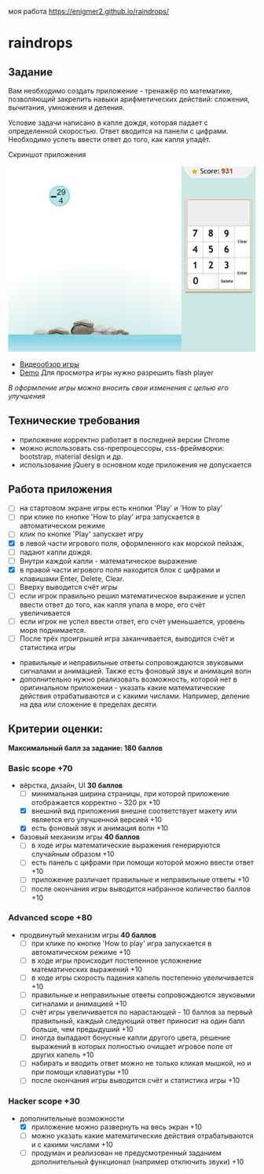моя работа https://enigmer2.github.io/raindrops/

# raindrops

## Задание

Вам необходимо создать приложение - тренажёр по математике, позволяющий закрепить навыки арифметических действий: сложения, вычитания, умножения и деления.

Условие задачи написано в капле дождя, которая падает с определенной скоростью. Ответ вводится на панели с цифрами. Необходимо успеть ввести ответ до того, как капля упадёт.

Скриншот приложения

![Screenshot](media/raindrops.png)
- [Видеообзор игры](https://youtu.be/YDzeM8R4d24)
- [Demo](https://www.to14.com/game.php?id=4d486a66950d8#)
Для просмотра игры нужно разрешить flash player

*В оформление игры можно вносить свои изменения с целью его улучшения*

## Технические требования

- приложение корректно работает в последней версии Chrome
- можно использовать css-препроцессоры, css-фреймворки: bootstrap, material design и др.
- использование jQuery в основном коде приложения не допускается

## Работа приложения

- [ ] на стартовом экране игры есть кнопки 'Play' и 'How to play'
- [ ] при клике по кнопке 'How to play' игра запускается в автоматическом режиме
- [ ] клик по кнопке 'Play' запускает игру
- [X] в левой части игрового поля, оформленного как морской пейзаж,
- [ ] падают капли дождя. 
- [ ] Внутри каждой капли - математическое выражение
- [X] в правой части игрового поля находится блок с цифрами и клавишами Enter, Delete, Clear. 
- [ ] Вверху выводится счёт игры
- [ ] если игрок правильно решил математическое выражение и успел ввести ответ до того, как капля упала в море, его счёт увеличивается
- [ ] если игрок не успел ввести ответ, его счёт уменьшается, уровень моря поднимается.
- [ ] После трёх проигрышей игра заканчивается, выводится счёт и статистика игры
- правильные и неправильные ответы сопровождаются звуковыми сигналами и анимацией. Также есть фоновый звук и анимация волн
- дополнительно нужно реализовать возможность, которой нет в оригинальном приложении - указать какие математические действия отрабатываются и с какими числами. Например, деление на два или сложение в пределах десяти.

## Критерии оценки:

**Максимальный балл за задание: 180 баллов**

### Basic scope +70
- вёрстка, дизайн, UI **30 баллов**
  - [ ] минимальная ширина страницы, при которой приложение отображается корректно – 320 рх +10
  - [X] внешний вид приложения внешне соответствует макету или является его улучшенной версией +10
  - [X] есть фоновый звук и анимация волн +10
- базовый механизм игры **40 баллов**
  - [ ] в ходе игры математические выражения генерируются случайным образом +10
  - [ ] есть панель с цифрами при помощи которой можно ввести ответ +10
  - [ ] приложение различает правильные и неправильные ответы +10 
  - [ ] после окончания игры выводится набранное количество баллов +10

### Advanced scope +80
- продвинутый механизм игры **40 баллов**
  - [ ] при клике по кнопке 'How to play' игра запускается в автоматическом режиме +10
  - [ ] в ходе игры происходит постепенное усложнение математических выражений +10
  - [ ] в ходе игры скорость падения капель постепенно увеличивается +10
  - [ ] правильные и неправильные ответы сопровождаются звуковыми сигналами и анимацией +10
  - [ ] счёт игры увеличивается по нарастающей - 10 баллов за первый правильный, каждый следующий ответ приносит на один балл больше, чем предыдуший +10
  - [ ] иногда выпадают бонусные капли другого цвета, решение выражений в которых полностью очищает игровое поле от других капель +10
  - [ ] набирать и вводить ответ можно не только кликая мышкой, но и при помощи клавиатуры +10
  - [ ] после окончания игры выводится счёт и статистика игры +10

### Hacker scope +30
- дополнительные возможности
  - [X] приложение можно развернуть на весь экран +10
  - [ ] можно указать какие математические действия отрабатываются и с какими числами +10
  - [ ] продуман и реализован не предусмотренный заданием дополнительный функционал (например отключить звуки) +10